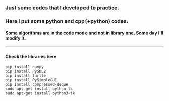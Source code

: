 ### Just some codes that I developed to practice.

### Here I put some python and cpp(+python) codes.

#### Some algorithms are in the code mode and not in library one. Some day I'll modify it. 

-----
#### Check the libraries here

```
pip install numpy
pip install PySDL2
pip install turtle
pip install PySimpleGUI 
pip install compressed-deque
sudo apt-get install python-tk
sudo apt-get install python3-tk
```
